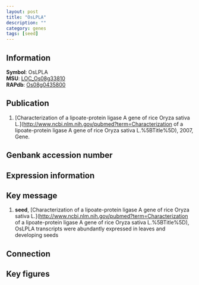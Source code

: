 ```yaml
---
layout: post
title: "OsLPLA"
description: ""
category: genes
tags: [seed]
---
```


## Information
__Symbol__: OsLPLA  
__MSU__: [LOC_Os08g33810](http://rice.plantbiology.msu.edu/cgi-bin/ORF_infopage.cgi?orf=LOC_Os08g33810)  
__RAPdb__: [Os08g0435800](http://rapdb.dna.affrc.go.jp/viewer/gbrowse_details/irgsp1?name=Os08g0435800)  

## Publication
1. [Characterization of a lipoate-protein ligase A gene of rice Oryza sativa L.](http://www.ncbi.nlm.nih.gov/pubmed?term=Characterization of a lipoate-protein ligase A gene of rice Oryza sativa L.%5BTitle%5D), 2007, Gene.

## Genbank accession number

## Expression information

## Key message
1. __seed__, [Characterization of a lipoate-protein ligase A gene of rice Oryza sativa L.](http://www.ncbi.nlm.nih.gov/pubmed?term=Characterization of a lipoate-protein ligase A gene of rice Oryza sativa L.%5BTitle%5D),  OsLPLA transcripts were abundantly expressed in leaves and developing seeds

## Connection

## Key figures


